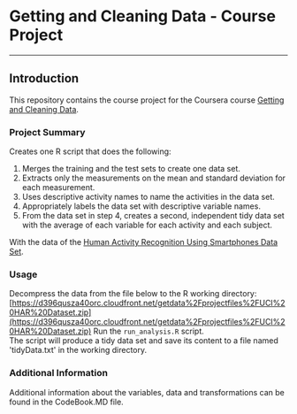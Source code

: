 # Getting and Cleaning Data - Course Project
----------------
## Introduction
This repository contains the course project for the Coursera course [Getting and Cleaning Data](https://www.coursera.org/course/getdata).

### Project Summary
Creates one R script that does the following:
1. Merges the training and the test sets to create one data set.   
2. Extracts only the measurements on the mean and standard deviation for each measurement.   
3. Uses descriptive activity names to name the activities in the data set.   
4. Appropriately labels the data set with descriptive variable names.   
5. From the data set in step 4, creates a second, independent tidy data set with the average of each variable for each activity and each subject.   

With the data of the [Human Activity Recognition Using Smartphones Data Set](http://archive.ics.uci.edu/ml/datasets/Human+Activity+Recognition+Using+Smartphones).
### Usage
Decompress the data from the file below to the R working directory:
[https://d396qusza40orc.cloudfront.net/getdata%2Fprojectfiles%2FUCI%20HAR%20Dataset.zip](https://d396qusza40orc.cloudfront.net/getdata%2Fprojectfiles%2FUCI%20HAR%20Dataset.zip)
Run the `run_analysis.R` script.  
The script will produce a tidy data set and save its content to a file named 'tidyData.txt' in the working directory.

### Additional Information
Additional information about the variables, data and transformations can be found in the CodeBook.MD file.

 